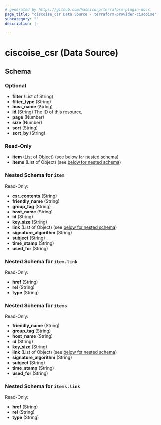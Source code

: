 ```yaml
---
# generated by https://github.com/hashicorp/terraform-plugin-docs
page_title: "ciscoise_csr Data Source - terraform-provider-ciscoise"
subcategory: ""
description: |-
  
---
```


# ciscoise_csr (Data Source)





<!-- schema generated by tfplugindocs -->
## Schema

### Optional

- **filter** (List of String)
- **filter_type** (String)
- **host_name** (String)
- **id** (String) The ID of this resource.
- **page** (Number)
- **size** (Number)
- **sort** (String)
- **sort_by** (String)

### Read-Only

- **item** (List of Object) (see [below for nested schema](#nestedatt--item))
- **items** (List of Object) (see [below for nested schema](#nestedatt--items))

<a id="nestedatt--item"></a>
### Nested Schema for `item`

Read-Only:

- **csr_contents** (String)
- **friendly_name** (String)
- **group_tag** (String)
- **host_name** (String)
- **id** (String)
- **key_size** (String)
- **link** (List of Object) (see [below for nested schema](#nestedobjatt--item--link))
- **signature_algorithm** (String)
- **subject** (String)
- **time_stamp** (String)
- **used_for** (String)

<a id="nestedobjatt--item--link"></a>
### Nested Schema for `item.link`

Read-Only:

- **href** (String)
- **rel** (String)
- **type** (String)



<a id="nestedatt--items"></a>
### Nested Schema for `items`

Read-Only:

- **friendly_name** (String)
- **group_tag** (String)
- **host_name** (String)
- **id** (String)
- **key_size** (String)
- **link** (List of Object) (see [below for nested schema](#nestedobjatt--items--link))
- **signature_algorithm** (String)
- **subject** (String)
- **time_stamp** (String)
- **used_for** (String)

<a id="nestedobjatt--items--link"></a>
### Nested Schema for `items.link`

Read-Only:

- **href** (String)
- **rel** (String)
- **type** (String)


